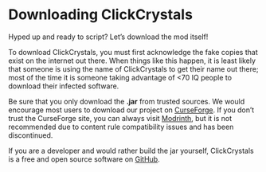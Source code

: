 # Downloading ClickCrystals
Hyped up and ready to script? Let’s download the mod itself!

To download ClickCrystals, you must first acknowledge the fake copies that exist on the internet out there. When things like this happen, it is least likely that someone is using the name of ClickCrystals to get their name out there; most of the time it is someone taking advantage of <70 IQ people to download their infected software.

Be sure that you only download the **.jar** from trusted sources. We would encourage most users to download our project on [CurseForge](https://www.curseforge.com/minecraft/mc-mods/clickcrystals). If you don’t trust the CurseForge site, you can always visit [Modrinth](https://modrinth.com/mod/clickcrystals), but it is not recommended due to content rule compatibility issues and has been discontinued.

If you are a developer and would rather build the jar yourself, ClickCrystals is a free and open source software on [GitHub](https://github.com/itzispyder/clickcrystals).